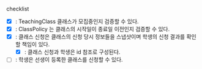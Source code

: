 checklist

- [x] : TeachingClass 클래스가 모집중인지 검증할 수 있다.
- [x] : ClassPolicy 는 클래스의 시작일이 종료일 이전인지 검증할 수 있다.
- [x] : 클래스 신청은 클래스의 신청 당시 정보들을 스냅샷이며 학생의 신청 결과를 확인할 책임이 있다.
  - [x] : 클래스 신청과 학생은 id 참조로 구성된다.
- [ ] : 학생은 선생이 등록한 클래스를 신청할 수 있다. 
